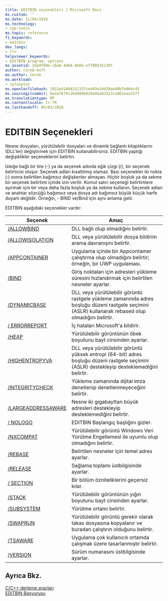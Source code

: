 ```yaml
---
title: EDITBIN seçenekleri | Microsoft Docs
ms.custom: ''
ms.date: 11/04/2016
ms.technology:
- cpp-tools
ms.topic: reference
f1_keywords:
- editbin
dev_langs:
- C++
helpviewer_keywords:
- EDITBIN program, options
ms.assetid: 2da9f88e-cbab-4d64-bb66-ef700535230f
author: corob-msft
ms.author: corob
ms.workload:
- cplusplus
ms.openlocfilehash: 1922e410b0151337ce403e24d20ae90b7e964cd5
ms.sourcegitcommit: be2a7679c2bd80968204dee03d13ca961eaa31ff
ms.translationtype: MT
ms.contentlocale: tr-TR
ms.lasthandoff: 05/03/2018
---
```

# <a name="editbin-options"></a>EDITBIN Seçenekleri
Nesne dosyaları, yürütülebilir dosyaları ve dinamik bağlantı kitaplıklarını (DLL'ler) değiştirmek için EDITBIN kullanabilirsiniz. EDITBIN yaptığı değişiklikler seçeneklerini belirtin.  
  
 İsteğe bağlı bir tire (-) ya da seçenek adında eğik çizgi (/), bir seçenek belirticisi oluşur. Seçenek adları kısaltılmış olamaz. Bazı seçenekler iki nokta (:) sonra belirtilen bağımsız değişkenler almayan. Hiçbir boşluk ya da sekme bir seçenek belirtimi içinde izin verilir. Komut satırı seçeneği belirtimlere ayırmak için bir veya daha fazla boşluk ya da sekme kullanın. Seçenek adları ve anahtar sözcüğü bağımsız veya dosya adı bağımsız büyük küçük harfe duyarlı değildir. Örneğin, - BIND ve/Bind için aynı anlama gelir.  
  
 EDITBIN aşağıdaki seçenekler vardır:  
  
|Seçenek|Amaç|  
|------------|-------------|  
|[/ALLOWBIND](../../build/reference/allowbind.md)|DLL bağlı olup olmadığını belirtir.|  
|[/ALLOWISOLATION](../../build/reference/allowisolation.md)|DLL veya yürütülebilir dosya bildirim arama davranışını belirtir.|  
|[/APPCONTAINER](../../build/reference/appcontainer.md)|Uygulama içinde bir Appcontaıner çalıştırma olup olmadığını belirtir; örneğin, bir UWP uygulaması.|  
|[/BIND](../../build/reference/bind.md)|Giriş noktaları için adresleri yükleme süresini hızlandırmak için belirtilen nesneler ayarlar.|  
|[/DYNAMICBASE](../../build/reference/dynamicbase.md)|DLL veya yürütülebilir görüntü rastgele yükleme zamanında adres boşluğu düzeni rastgele seçimini (ASLR) kullanarak rebased olup olmadığını belirtir.|  
|[/ ERRORREPORT](../../build/reference/errorreport-editbin-exe.md)|İç hataları Microsoft'a bildirir.|  
|[/HEAP](../../build/reference/heap.md)|Yürütülebilir görüntünün öbek boyutunu bayt cinsinden ayarlar.|  
|[/HIGHENTROPYVA](../../build/reference/highentropyva.md)|DLL veya yürütülebilir görüntü yüksek entropi (64-bit) adres boşluğu düzeni rastgele seçimini (ASLR) destekleyip desteklemediğini belirtir.|  
|[/INTEGRITYCHECK](../../build/reference/integritycheck.md)|Yükleme zamanında dijital imza denetlenip denetlenmeyeceğini belirtir.|  
|[/LARGEADDRESSAWARE](../../build/reference/largeaddressaware.md)|Nesne iki gigabayttan büyük adresleri destekleyip desteklemediğini belirtir.|  
|[/ NOLOGO](../../build/reference/nologo-editbin.md)|EDITBIN Başlangıç başlığını gizler.|  
|[/NXCOMPAT](../../build/reference/nxcompat.md)|Yürütülebilir görüntü Windows Veri Yürütme Engellemesi ile uyumlu olup olmadığını belirtir.|  
|[/REBASE](../../build/reference/rebase.md)|Belirtilen nesneler için temel adres ayarlar.|  
|[/RELEASE](../../build/reference/release.md)|Sağlama toplamı üstbilgisinde ayarlar.|  
|[/ SECTION](../../build/reference/section-editbin.md)|Bir bölüm özniteliklerini geçersiz kılar.|  
|[/STACK](../../build/reference/stack.md)|Yürütülebilir görüntünün yığın boyutunu bayt cinsinden ayarlar.|  
|[/SUBSYSTEM](../../build/reference/subsystem.md)|Yürütme ortamı belirtir.|  
|[/SWAPRUN](../../build/reference/swaprun.md)|Yürütülebilir görüntü gerekir olarak takas dosyasına kopyalanır ve buradan çalıştırın olduğunu belirtir.|  
|[/TSAWARE](../../build/reference/tsaware.md)|Uygulama çok kullanıcılı ortamda çalışmak üzere tasarlanmıştır belirtir.|  
|[/VERSION](../../build/reference/version.md)|Sürüm numarasını üstbilgisinde ayarlar.|  
  
## <a name="see-also"></a>Ayrıca Bkz.  
 [C/C++ derleme araçları](../../build/reference/c-cpp-build-tools.md)   
 [EDITBIN Başvurusu](../../build/reference/editbin-reference.md)